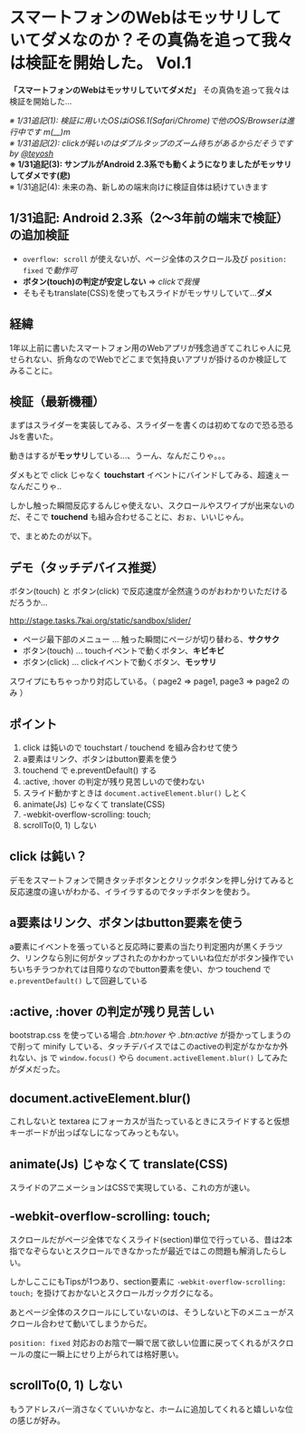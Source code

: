 # スマートフォンのWebはモッサリしていてダメなのか？その真偽を追って我々は検証を開始した。 Vol.1

**「スマートフォンのWebはモッサリしていてダメだ」** その真偽を追って我々は検証を開始した...

*※ 1/31追記(1): 検証に用いたOSはiOS6.1(Safari/Chrome)で他のOS/Browserは進行中です m(__)m*<br>
*※ 1/31追記(2): clickが鈍いのはダブルタップのズーム待ちがあるからだそうです by <a href="https://twitter.com/teyosh/status/296512826086940672" target="_blank">@teyosh</a>*<br>
**※ 1/31追記(3): サンプルがAndroid 2.3系でも動くようになりましたがモッサリしてダメです(悲)**<br>
※ 1/31追記(4): 未来の為、新しめの端末向けに検証自体は続けていきます

## 1/31追記: Android 2.3系（2〜3年前の端末で検証）の追加検証

- `overflow: scroll` が使えないが、ページ全体のスクロール及び `position: fixed` で*動作可*
- **ボタン(touch)の判定が安定しない** => *clickで我慢*
- そもそもtranslate(CSS)を使ってもスライドがモッサリしていて...**ダメ**

## 経緯

1年以上前に書いたスマートフォン用のWebアプリが残念過ぎてこれじゃ人に見せられない、折角なのでWebでどこまで気持良いアプリが掛けるのか検証してみることに。

## 検証（最新機種）

まずはスライダーを実装してみる、スライダーを書くのは初めてなので恐る恐るJsを書いた。

動きはするが**モッサリ**している...、うーん、なんだこりゃ。。。

ダメもとで click じゃなく **touchstart** イベントにバインドしてみる、超速ぇーなんだこりゃ..

しかし触った瞬間反応するんじゃ使えない、スクロールやスワイプが出来ないのだ、そこで **touchend** も組み合わせることに、おぉ、いいじゃん。

で、まとめたのが以下。

## デモ（タッチデバイス推奨）

ボタン(touch) と ボタン(click) で反応速度が全然違うのがおわかりいただけるだろうか...

<http://stage.tasks.7kai.org/static/sandbox/slider/>

- ページ最下部のメニュー ... 触った瞬間にページが切り替わる、**サクサク**
- ボタン(touch) ... touchイベントで動くボタン、**キビキビ**
- ボタン(click) ... clickイベントで動くボタン、**モッサリ**

スワイプにもちゃっかり対応している。（ page2 => page1, page3 => page2 のみ ）

## ポイント

1. click は鈍いので touchstart / touchend を組み合わせて使う
2. a要素はリンク、ボタンはbutton要素を使う
3. touchend で e.preventDefault() する
4. :active, :hover の判定が残り見苦しいので使わない
5. スライド動かすときは `document.activeElement.blur()` しとく
6. animate(Js) じゃなくて translate(CSS)
7. -webkit-overflow-scrolling: touch;
8. scrollTo(0, 1) しない

## click は鈍い？

デモをスマートフォンで開きタッチボタンとクリックボタンを押し分けてみると反応速度の違いがわかる、イライラするのでタッチボタンを使おう。

## a要素はリンク、ボタンはbutton要素を使う

a要素にイベントを張っていると反応時に要素の当たり判定圏内が黒くチラツク、リンクなら別に何がタップされたのかわかっていいね位だがボタン操作でいちいちチラつかれては目障りなのでbutton要素を使い、かつ touchend で `e.preventDefault()` して回避している

## :active, :hover の判定が残り見苦しい

bootstrap.css を使っている場合 *.btn:hover* や *.btn:active* が掛かってしまうので削って minify している、タッチデバイスではこのactiveの判定がなかなか外れない、js で `window.focus()` やら `document.activeElement.blur()` してみたがダメだった。

## document.activeElement.blur()

これしないと textarea にフォーカスが当たっているときにスライドすると仮想キーボードが出っぱなしになってみっともない。

## animate(Js) じゃなくて translate(CSS)

スライドのアニメーションはCSSで実現している、これの方が速い。

## -webkit-overflow-scrolling: touch;

スクロールだがページ全体でなくスライド(section)単位で行っている、昔は2本指でなぞらないとスクロールできなかったが最近ではこの問題も解消したらしい。

しかしここにもTipsが1つあり、section要素に `-webkit-overflow-scrolling: touch;` を掛けておかないとスクロールガックガクになる。

あとページ全体のスクロールにしていないのは、そうしないと下のメニューがスクロール合わせて動いてしまうからだ。

`position: fixed` 対応おのお陰で一瞬で居て欲しい位置に戻ってくれるがスクロールの度に一瞬上にせり上がられては格好悪い。

## scrollTo(0, 1) しない

もうアドレスバー消さなくていいかなと、ホームに追加してくれると嬉しいな位の感じが好み。


